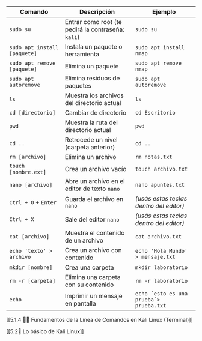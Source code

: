 
| Comando                      | Descripción                                        | Ejemplo                                 |
| ---------------------------- | -------------------------------------------------- | --------------------------------------- |
| `sudo su`                    | Entrar como root (te pedirá la contraseña: `kali`) | `sudo su`                               |
| `sudo apt install [paquete]` | Instala un paquete o herramienta                   | `sudo apt install nmap`                 |
| `sudo apt remove [paquete]`  | Elimina un paquete                                 | `sudo apt remove nmap`                  |
| `sudo apt autoremove`        | Elimina residuos de paquetes                       | `sudo apt autoremove`                   |
| `ls`                         | Muestra los archivos del directorio actual         | `ls`                                    |
| `cd [directorio]`            | Cambiar de directorio                              | `cd Escritorio`                         |
| `pwd`                        | Muestra la ruta del directorio actual              | `pwd`                                   |
| `cd ..`                      | Retrocede un nivel (carpeta anterior)              | `cd ..`                                 |
| `rm [archivo]`               | Elimina un archivo                                 | `rm notas.txt`                          |
| `touch [nombre.ext]`         | Crea un archivo vacío                              | `touch archivo.txt`                     |
| `nano [archivo]`             | Abre un archivo en el editor de texto `nano`       | `nano apuntes.txt`                      |
| `Ctrl + O` + `Enter`         | Guarda el archivo en `nano`                        | _(usás estas teclas dentro del editor)_ |
| `Ctrl + X`                   | Sale del editor `nano`                             | _(usás estas teclas dentro del editor)_ |
| `cat [archivo]`              | Muestra el contenido de un archivo                 | `cat archivo.txt`                       |
| `echo 'texto' > archivo`     | Crea un archivo con contenido                      | `echo 'Hola Mundo' > mensaje.txt`       |
| `mkdir [nombre]`             | Crea una carpeta                                   | `mkdir laboratorio`                     |
| `rm -r [carpeta]`            | Elimina una carpeta con su contenido               | `rm -r laboratorio`                     |
| `echo`                       | Imprimir un mensaje en pantalla                    | `echo ´esto es una prueba´> prueba.txt` |
[[5.1.4 🧑‍💻 Fundamentos de la Línea de Comandos en Kali Linux (Terminal)]]

[[5.2🐉 Lo básico de Kali Linux]]
